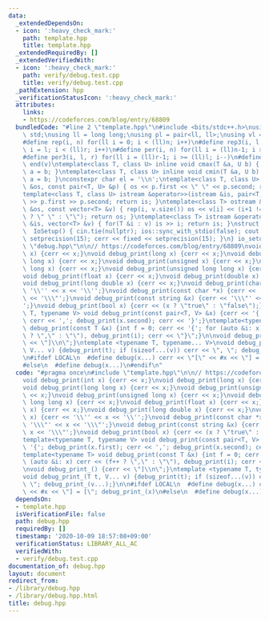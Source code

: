 ```yaml
---
data:
  _extendedDependsOn:
  - icon: ':heavy_check_mark:'
    path: template.hpp
    title: template.hpp
  _extendedRequiredBy: []
  _extendedVerifiedWith:
  - icon: ':heavy_check_mark:'
    path: verify/debug.test.cpp
    title: verify/debug.test.cpp
  _pathExtension: hpp
  _verificationStatusIcon: ':heavy_check_mark:'
  attributes:
    links:
    - https://codeforces.com/blog/entry/68809
  bundledCode: "#line 2 \"template.hpp\"\n#include <bits/stdc++.h>\nusing namespace\
    \ std;\nusing ll = long long;\nusing pl = pair<ll, ll>;\nusing vl = vector<ll>;\n\
    #define rep(i, n) for(ll i = 0; i < (ll)n; i++)\n#define rep3(i, l, r) for(ll\
    \ i = l; i < (ll)r; i++)\n#define per(i, n) for(ll i = (ll)n-1; i >= 0; i--)\n\
    #define per3(i, l, r) for(ll i = (ll)r-1; i >= (ll)l; i--)\n#define all(v) begin(v),\
    \ end(v)\ntemplate<class T, class U> inline void cmax(T &a, U b) { if (a < b)\
    \ a = b; }\ntemplate<class T, class U> inline void cmin(T &a, U b) { if (a > b)\
    \ a = b; }\nconstexpr char el = '\\n';\ntemplate<class T, class U> ostream &operator<<(ostream\
    \ &os, const pair<T, U> &p) { os << p.first << \" \" << p.second; return os; }\n\
    template<class T, class U> istream &operator>>(istream &is, pair<T, U> &p) { is\
    \ >> p.first >> p.second; return is; }\ntemplate<class T> ostream &operator<<(ostream\
    \ &os, const vector<T> &v) { rep(i, v.size()) os << v[i] << (i+1 != (ll)v.size()\
    \ ? \" \" : \"\"); return os; }\ntemplate<class T> istream &operator>>(istream\
    \ &is, vector<T> &v) { for(T &i : v) is >> i; return is; }\nstruct IoSetup {\n\
    \  IoSetup() { cin.tie(nullptr); ios::sync_with_stdio(false); cout << fixed <<\
    \ setprecision(15); cerr << fixed << setprecision(15); }\n} io_setup;\n#line 3\
    \ \"debug.hpp\"\n\n// https://codeforces.com/blog/entry/68809\nvoid debug_print(int\
    \ x) {cerr << x;}\nvoid debug_print(long x) {cerr << x;}\nvoid debug_print(long\
    \ long x) {cerr << x;}\nvoid debug_print(unsigned x) {cerr << x;}\nvoid debug_print(unsigned\
    \ long x) {cerr << x;}\nvoid debug_print(unsigned long long x) {cerr << x;}\n\
    void debug_print(float x) {cerr << x;}\nvoid debug_print(double x) {cerr << x;}\n\
    void debug_print(long double x) {cerr << x;}\nvoid debug_print(char x) {cerr <<\
    \ '\\'' << x << '\\'';}\nvoid debug_print(const char *x) {cerr << '\\\"' << x\
    \ << '\\\"';}\nvoid debug_print(const string &x) {cerr << '\\\"' << x << '\\\"\
    ';}\nvoid debug_print(bool x) {cerr << (x ? \"true\" : \"false\");}\ntemplate<typename\
    \ T, typename V> void debug_print(const pair<T, V> &x) {cerr << '{'; debug_print(x.first);\
    \ cerr << ','; debug_print(x.second); cerr << '}';}\ntemplate<typename T> void\
    \ debug_print(const T &x) {int f = 0; cerr << '{'; for (auto &i: x) cerr << (f++\
    \ ? \",\" : \"\"), debug_print(i); cerr << \"}\";}\n\nvoid debug_print_() {cerr\
    \ << \"]\\n\";}\ntemplate <typename T, typename... V>\nvoid debug_print_(T t,\
    \ V... v) {debug_print(t); if (sizeof...(v)) cerr << \", \"; debug_print_(v...);}\n\
    \n#ifdef LOCAL\n  #define debug(x...) cerr << \"[\" << #x << \"] = [\"; debug_print_(x)\n\
    #else\n  #define debug(x...)\n#endif\n"
  code: "#pragma once\n#include \"template.hpp\"\n\n// https://codeforces.com/blog/entry/68809\n\
    void debug_print(int x) {cerr << x;}\nvoid debug_print(long x) {cerr << x;}\n\
    void debug_print(long long x) {cerr << x;}\nvoid debug_print(unsigned x) {cerr\
    \ << x;}\nvoid debug_print(unsigned long x) {cerr << x;}\nvoid debug_print(unsigned\
    \ long long x) {cerr << x;}\nvoid debug_print(float x) {cerr << x;}\nvoid debug_print(double\
    \ x) {cerr << x;}\nvoid debug_print(long double x) {cerr << x;}\nvoid debug_print(char\
    \ x) {cerr << '\\'' << x << '\\'';}\nvoid debug_print(const char *x) {cerr <<\
    \ '\\\"' << x << '\\\"';}\nvoid debug_print(const string &x) {cerr << '\\\"' <<\
    \ x << '\\\"';}\nvoid debug_print(bool x) {cerr << (x ? \"true\" : \"false\");}\n\
    template<typename T, typename V> void debug_print(const pair<T, V> &x) {cerr <<\
    \ '{'; debug_print(x.first); cerr << ','; debug_print(x.second); cerr << '}';}\n\
    template<typename T> void debug_print(const T &x) {int f = 0; cerr << '{'; for\
    \ (auto &i: x) cerr << (f++ ? \",\" : \"\"), debug_print(i); cerr << \"}\";}\n\
    \nvoid debug_print_() {cerr << \"]\\n\";}\ntemplate <typename T, typename... V>\n\
    void debug_print_(T t, V... v) {debug_print(t); if (sizeof...(v)) cerr << \",\
    \ \"; debug_print_(v...);}\n\n#ifdef LOCAL\n  #define debug(x...) cerr << \"[\"\
    \ << #x << \"] = [\"; debug_print_(x)\n#else\n  #define debug(x...)\n#endif\n"
  dependsOn:
  - template.hpp
  isVerificationFile: false
  path: debug.hpp
  requiredBy: []
  timestamp: '2020-10-09 18:57:08+09:00'
  verificationStatus: LIBRARY_ALL_AC
  verifiedWith:
  - verify/debug.test.cpp
documentation_of: debug.hpp
layout: document
redirect_from:
- /library/debug.hpp
- /library/debug.hpp.html
title: debug.hpp
---
```

